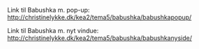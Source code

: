 Link til Babushka m. pop-up:
http://christinelykke.dk/kea2/tema5/babushka/babushkapopup/

Link til Babushka m. nyt vindue: 
http://christinelykke.dk/kea2/tema5/babushka/babushkanyside/
